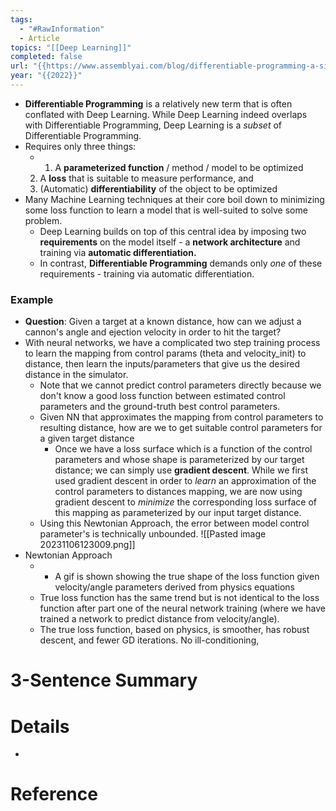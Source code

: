 ```yaml
---
tags:
  - "#RawInformation"
  - Article
topics: "[[Deep Learning]]"
completed: false
url: "{{https://www.assemblyai.com/blog/differentiable-programming-a-simple-introduction/#:~:text=Deep%20Learning%20builds%20on%20top,requirements%20%2D%20training%20via%20automatic%20differentiation.}}"
year: "{{2022}}"
---
```

- **Differentiable Programming** is a relatively new term that is often conflated with Deep Learning. While Deep Learning indeed overlaps with Differentiable Programming, Deep Learning is a _subset_ of Differentiable Programming.
- Requires only three things:
	- 1. A **parameterized function** / method / model to be optimized
	2. A **loss** that is suitable to measure performance, and
	3. (Automatic) **differentiability** of the object to be optimized
- Many Machine Learning techniques at their core boil down to minimizing some loss function to learn a model that is well-suited to solve some problem. 
	- Deep Learning builds on top of this central idea by imposing two **requirements** on the model itself - a **network architecture** and training via **automatic differentiation.** 
	- In contrast, **Differentiable Programming** demands only _one_ of these requirements - training via automatic differentiation.

### Example
- **Question**:  Given a target at a known distance, how can we adjust a cannon's angle and ejection velocity in order to hit the target?
- With neural networks, we have a complicated two step training process to learn the mapping from control params (theta and velocity_init) to distance, then learn the inputs/parameters that give us the desired distance in the simulator. 
	- Note that we cannot predict control parameters directly because we don't know a good loss function between estimated control parameters and the ground-truth best control parameters.
	- Given  NN that approximates the mapping from control parameters to resulting distance, how are we to get suitable control parameters for a given target distance
		- Once we have a loss surface which is a function of the control parameters and whose shape is parameterized by our target distance; we can simply use **gradient descent**. While we first used gradient descent in order to _learn_ an approximation of the control parameters to distances mapping, we are now using gradient descent to _minimize_ the corresponding loss surface of this mapping as parameterized by our input target distance.
	- Using this Newtonian Approach, the error between model control parameter's  is technically unbounded. 
![[Pasted image 20231106123009.png]]
- Newtonian Approach
	- - A gif is shown showing the true shape of the loss function given velocity/angle parameters derived from physics equations
	- True loss function has the same trend but is not identical to the loss function after part one of the neural network training (where we have trained a network to predict distance from velocity/angle).
	- The true loss function, based on physics, is smoother, has robust descent, and fewer GD iterations. No ill-conditioning,
# 3-Sentence Summary



# Details
- 

# Reference

